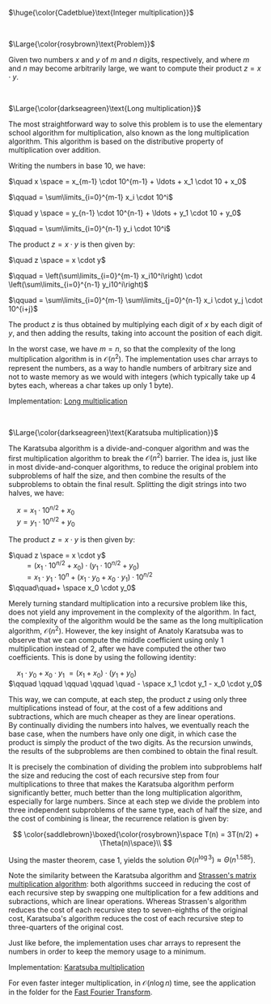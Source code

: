 $\huge{\color{Cadetblue}\text{Integer multiplication}}$

<br/>

$\Large{\color{rosybrown}\text{Problem}}$

Given two numbers $x$ and $y$ of $m$ and $n$ digits, respectively, and where $m$ and $n$ may become arbitrarily large, we want to compute their product $z = x \cdot y$.

<br/>

$\Large{\color{darkseagreen}\text{Long multiplication}}$

The most straightforward way to solve this problem is to use the elementary school algorithm for multiplication, also known as the long multiplication algorithm. This algorithm is based on the distributive property of multiplication over addition.

Writing the numbers in base 10, we have:

$\quad x \space = x_{m-1} \cdot 10^{m-1} + \ldots + x_1 \cdot 10 + x_0$  

$\qquad = \sum\limits_{i=0}^{m-1} x_i \cdot 10^i$  
  
$\quad y \space = y_{n-1} \cdot 10^{n-1} + \ldots + y_1 \cdot 10 + y_0$  

$\qquad = \sum\limits_{i=0}^{n-1} y_i \cdot 10^i$  

The product $z = x \cdot y$ is then given by:

$\quad z \space = x \cdot y$  

$\qquad = \left(\sum\limits_{i=0}^{m-1} x_i10^i\right) \cdot \left(\sum\limits_{i=0}^{n-1} y_i10^i\right)$  

$\qquad = \sum\limits_{i=0}^{m-1} \sum\limits_{j=0}^{n-1} x_i \cdot y_j \cdot 10^{i+j}$  

The product $z$ is thus obtained by multiplying each digit of $x$ by each digit of $y$, and then adding the results, taking into account the position of each digit.

In the worst case, we have $m = n$, so that the complexity of the long multiplication algorithm is in $\mathcal{O}{(n^2)}$. The implementation uses char arrays to represent the numbers, as a way to handle numbers of arbitrary size and not to waste memory as we would with integers (which typically take up 4 bytes each, whereas a char takes up only 1 byte).

Implementation: [Long multiplication](imp-1.c)

<br/>

$\Large{\color{darkseagreen}\text{Karatsuba multiplication}}$

The Karatsuba algorithm is a divide-and-conquer algorithm and was the first multiplication algorithm to break the $\mathcal{O}{(n^2)}$ barrier. The idea is, just like in most divide-and-conquer algorithms, to reduce the original problem into subproblems of half the size, and then combine the results of the subproblems to obtain the final result. Splitting the digit strings into two halves, we have:

$\quad x = x_1 \cdot 10^{n/2} + x_0$  
$\quad y = y_1 \cdot 10^{n/2} + y_0$  

The product $z = x \cdot y$ is then given by:

$\quad z \space = x \cdot y$  
$\qquad = (x_1 \cdot 10^{n/2} + x_0) \cdot (y_1 \cdot 10^{n/2} + y_0)$  
$\qquad= x_1 \cdot y_1 \cdot 10^n + (x_1 \cdot y_0 + x_0 \cdot y_1) \cdot 10^{n/2}$  
$\qquad\quad+ \space x_0 \cdot y_0$  

Merely turning standard multiplication into a recursive problem like this, does not yield any improvement in the complexity of the algorithm. In fact, the complexity of the algorithm would be the same as the long multiplication algorithm, $\mathcal{O}{(n^2)}$. However, the key insight of Anatoly Karatsuba was to observe that we can compute the middle coefficient using only 1 multiplication instead of 2, after we have computed the other two coefficients. This is done by using the following identity:  

$\quad x_1 \cdot y_0 + x_0 \cdot y_1$ $= (x_1 + x_0) \cdot (y_1 + y_0)$  
$\qquad \qquad \qquad \qquad \quad - \space x_1 \cdot y_1 - x_0 \cdot y_0$

This way, we can compute, at each step, the product $z$ using only three multiplications instead of four, at the cost of a few additions and subtractions, which are much cheaper as they are linear operations.  
By continually dividing the numbers into halves, we eventually reach the base case, when the numbers have only one digit, in which case the product is simply the product of the two digits. As the recursion unwinds, the results of the subproblems are then combined to obtain the final result.

It is precisely the combination of dividing the problem into subproblems half the size and reducing the cost of each recursive step from four multiplications to three that makes the Karatsuba algorithm perform significantly better, much better than the long multiplication algorithm, especially for large numbers. Since at each step we divide the problem into three independent subproblems of the same type, each of half the size, and the cost of combining is linear, the recurrence relation is given by:

$$
\color{saddlebrown}\boxed{\color{rosybrown}\space T(n) = 3T(n/2) + \Theta(n)\space}\\
$$

Using the master theorem, case 1, yields the solution $\Theta(n^{\log 3}) \approx \Theta(n^{1.585})$.

Note the similarity between the Karatsuba algorithm and [Strassen's matrix multiplication algorithm](../strassen): both algorithms succeed in reducing the cost of each recursive step by swapping one multiplication for a few additions and subractions, which are linear operations. Whereas Strassen's algorithm reduces the cost of each recursive step to seven-eighths of the original cost, Karatsuba's algorithm reduces the cost of each recursive step to three-quarters of the original cost.

Just like before, the implementation uses char arrays to represent the numbers in order to keep the memory usage to a minimum.

Implementation: [Karatsuba multiplication](imp-2.c)

For even faster integer multiplication, in $\mathcal{O}{(n \log n)}$ time, see the application in the folder for the [Fast Fourier Transform](../fft/README.md).
